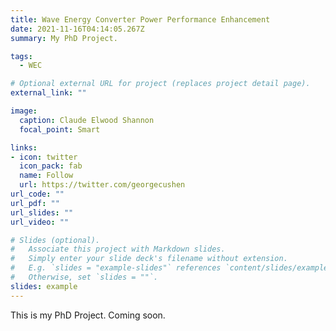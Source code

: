 ```yaml
---
title: Wave Energy Converter Power Performance Enhancement
date: 2021-11-16T04:14:05.267Z
summary: My PhD Project.

tags:
  - WEC

# Optional external URL for project (replaces project detail page).
external_link: ""

image:
  caption: Claude Elwood Shannon
  focal_point: Smart

links:
- icon: twitter
  icon_pack: fab
  name: Follow
  url: https://twitter.com/georgecushen
url_code: ""
url_pdf: ""
url_slides: ""
url_video: ""

# Slides (optional).
#   Associate this project with Markdown slides.
#   Simply enter your slide deck's filename without extension.
#   E.g. `slides = "example-slides"` references `content/slides/example-slides.md`.
#   Otherwise, set `slides = ""`.
slides: example
---
```


This is my PhD Project. Coming soon.